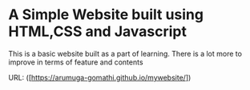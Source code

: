 # A Simple Website built using HTML,CSS and Javascript

This is a basic website built as a part of learning. There is a lot more to improve in terms of feature and contents

URL: ([https://arumuga-gomathi.github.io/mywebsite/])
